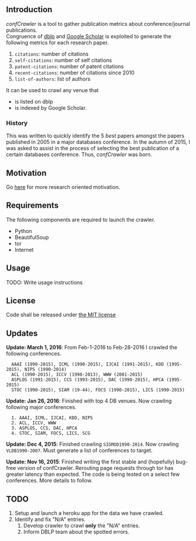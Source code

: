 ## Introduction

_confCrawler_ is a tool to gather publication metrics about conference/journal publications.  
Congruence of [dblp](http://dblp.uni-trier.de/) and [Google Scholar](http://scholar.google.com) is exploited to generate the following metrics for each research paper.
  1. `citations`: number of citations
  2. `self-citations`: number of self citations
  3. `patent-citations`: number of patent citations
  4. `recent-citations`: number of citations since 2010
  5. `list-of-authors`: list of authors

It can be used to crawl any venue that
* is listed on dblp 
* is indexed by Google Scholar.


### History

This was written to quickly identify the 5 _best_ papers amongst the papers published in 2005 in a major databases conference.
In the autumn of 2015, I was asked to assist in the process of selecting the best publication of a certain databases conference.
Thus, _confCrawler_ was born.

## Motivation

Go [here](https://github.com/shashwatx/confCrawler/blob/master/motivation/MOTIVATION.md) for more research oriented motivation.


## Requirements

The following components are required to launch the crawler.
 * Python
 * BeautifulSoup
 * tor
 * Internet


## Usage

TODO: Write usage instructions

## License

Code shall be released under [the MIT license](https://github.com/shashwatx/confCrawler/blob/master/LICENSE)

## Updates

**Update: March 1, 2016**: From Feb-1-2016 to Feb-28-2016 I crawled the following conferences.
```
  AAAI (1990-2015), ICML (1990-2015), IJCAI (1991-2015), KDD (1995-2015), NIPS (1990-2014)
  ACL (1990-2015), ICCV (1990-2013), WWW (2001-2015)
  ASPLOS (1991-2015), CCS (1993-2015), DAC (1990-2015), HPCA (1995-2015)
  STOC (1990-2015), SIAM (19-44), FOCS (1990-2015), LICS (1990-2015)
```

**Update: Jan 26, 2016**: Finished with top 4 DB venues. Now crawling following major conferences.
```
  1. AAAI, ICML, IJCAI, KDD, NIPS
  2. ACL, ICCV, WWW
  3. ASPLOS, CCS, DAC, HPCA
  4. STOC, SIAM, FOCS, LICS, SCG
```

**Update: Dec 4, 2015**: Finished crawling `SIGMOD1990-2014`. Now crawling `VLDB1990-2007`. Must generate a list of conferences to target.

**Update: Nov 16, 2015**: Finished writing the first stable and (hopefully) bug-free version of confCrawler. Rerouting page requests through tor has greater latency than expected. The code is being tested on a select few conferences. More details to follow.

## TODO

  1. Setup and launch a heroku app for the data we have crawled.
  2. Identify and fix "N/A" entries.
      1. Develop crawler to crawl **only** the "N/A" entries.
      2. Inform DBLP team about the spotted errors.

